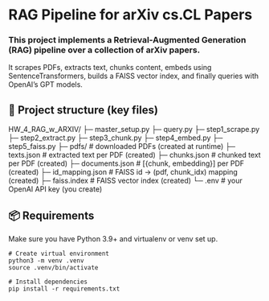 # RAG Pipeline for arXiv cs.CL Papers
### This project implements a Retrieval-Augmented Generation (RAG) pipeline over a collection of arXiv papers.
It scrapes PDFs, extracts text, chunks content, embeds using SentenceTransformers, builds a FAISS vector index, and finally queries with OpenAI’s GPT models.

## 📁 Project structure (key files)
HW_4_RAG_w_ARXIV/
├─ master_setup.py
├─ query.py
├─ step1_scrape.py
├─ step2_extract.py
├─ step3_chunk.py
├─ step4_embed.py
├─ step5_faiss.py
├─ pdfs/ # downloaded PDFs (created at runtime)
├─ texts.json # extracted text per PDF (created)
├─ chunks.json # chunked text per PDF (created)
├─ documents.json # [{chunk, embedding}] per PDF (created)
├─ id_mapping.json # FAISS id → (pdf, chunk_idx) mapping (created)
├─ faiss.index # FAISS vector index (created)
└─ .env # your OpenAI API key (you create)

## 📦 Requirements
Make sure you have Python 3.9+ and virtualenv or venv set up.

```
# Create virtual environment
python3 -m venv .venv
source .venv/bin/activate

# Install dependencies
pip install -r requirements.txt
```

